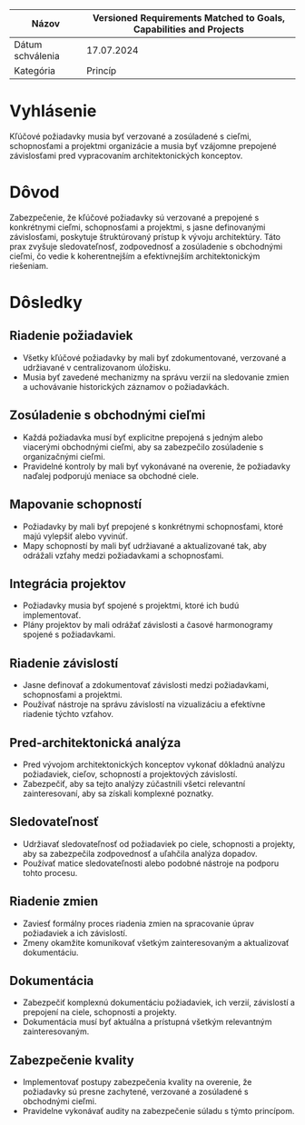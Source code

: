 | Názov | Versioned Requirements Matched to Goals, Capabilities and Projects |
|-|-|
| Dátum schválenia | 17.07.2024 |
| Kategória | Princíp |


# Vyhlásenie

Kľúčové požiadavky musia byť verzované a zosúladené s cieľmi, schopnosťami a projektmi organizácie a musia byť vzájomne prepojené závislosťami pred vypracovaním architektonických konceptov.

# Dôvod

Zabezpečenie, že kľúčové požiadavky sú verzované a prepojené s konkrétnymi cieľmi, schopnosťami a projektmi, s jasne definovanými závislosťami, poskytuje štruktúrovaný prístup k vývoju architektúry. Táto prax zvyšuje sledovateľnosť, zodpovednosť a zosúladenie s obchodnými cieľmi, čo vedie k koherentnejším a efektívnejším architektonickým riešeniam.

# Dôsledky

## Riadenie požiadaviek

- Všetky kľúčové požiadavky by mali byť zdokumentované, verzované a udržiavané v centralizovanom úložisku.
- Musia byť zavedené mechanizmy na správu verzií na sledovanie zmien a uchovávanie historických záznamov o požiadavkách.

## Zosúladenie s obchodnými cieľmi

- Každá požiadavka musí byť explicitne prepojená s jedným alebo viacerými obchodnými cieľmi, aby sa zabezpečilo zosúladenie s organizačnými cieľmi.
- Pravidelné kontroly by mali byť vykonávané na overenie, že požiadavky naďalej podporujú meniace sa obchodné ciele.

## Mapovanie schopností

- Požiadavky by mali byť prepojené s konkrétnymi schopnosťami, ktoré majú vylepšiť alebo vyvinúť.
- Mapy schopností by mali byť udržiavané a aktualizované tak, aby odrážali vzťahy medzi požiadavkami a schopnosťami.

## Integrácia projektov

- Požiadavky musia byť spojené s projektmi, ktoré ich budú implementovať.
- Plány projektov by mali odrážať závislosti a časové harmonogramy spojené s požiadavkami.

## Riadenie závislostí

- Jasne definovať a zdokumentovať závislosti medzi požiadavkami, schopnosťami a projektmi.
- Používať nástroje na správu závislostí na vizualizáciu a efektívne riadenie týchto vzťahov.

## Pred-architektonická analýza

- Pred vývojom architektonických konceptov vykonať dôkladnú analýzu požiadaviek, cieľov, schopností a projektových závislostí.
- Zabezpečiť, aby sa tejto analýzy zúčastnili všetci relevantní zainteresovaní, aby sa získali komplexné poznatky.

## Sledovateľnosť

- Udržiavať sledovateľnosť od požiadaviek po ciele, schopnosti a projekty, aby sa zabezpečila zodpovednosť a uľahčila analýza dopadov.
- Používať matice sledovateľnosti alebo podobné nástroje na podporu tohto procesu.

## Riadenie zmien

- Zaviesť formálny proces riadenia zmien na spracovanie úprav požiadaviek a ich závislostí.
- Zmeny okamžite komunikovať všetkým zainteresovaným a aktualizovať dokumentáciu.

## Dokumentácia

- Zabezpečiť komplexnú dokumentáciu požiadaviek, ich verzií, závislostí a prepojení na ciele, schopnosti a projekty.
- Dokumentácia musí byť aktuálna a prístupná všetkým relevantným zainteresovaným.

## Zabezpečenie kvality

- Implementovať postupy zabezpečenia kvality na overenie, že požiadavky sú presne zachytené, verzované a zosúladené s obchodnými cieľmi.
- Pravidelne vykonávať audity na zabezpečenie súladu s týmto princípom.
